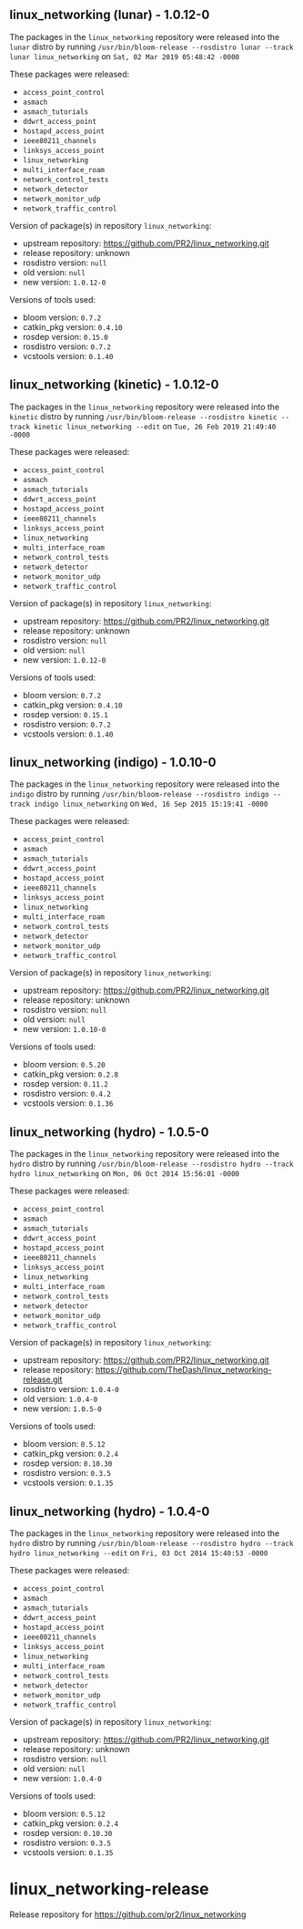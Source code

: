 ## linux_networking (lunar) - 1.0.12-0

The packages in the `linux_networking` repository were released into the `lunar` distro by running `/usr/bin/bloom-release --rosdistro lunar --track lunar linux_networking` on `Sat, 02 Mar 2019 05:48:42 -0000`

These packages were released:
- `access_point_control`
- `asmach`
- `asmach_tutorials`
- `ddwrt_access_point`
- `hostapd_access_point`
- `ieee80211_channels`
- `linksys_access_point`
- `linux_networking`
- `multi_interface_roam`
- `network_control_tests`
- `network_detector`
- `network_monitor_udp`
- `network_traffic_control`

Version of package(s) in repository `linux_networking`:

- upstream repository: https://github.com/PR2/linux_networking.git
- release repository: unknown
- rosdistro version: `null`
- old version: `null`
- new version: `1.0.12-0`

Versions of tools used:

- bloom version: `0.7.2`
- catkin_pkg version: `0.4.10`
- rosdep version: `0.15.0`
- rosdistro version: `0.7.2`
- vcstools version: `0.1.40`


## linux_networking (kinetic) - 1.0.12-0

The packages in the `linux_networking` repository were released into the `kinetic` distro by running `/usr/bin/bloom-release --rosdistro kinetic --track kinetic linux_networking --edit` on `Tue, 26 Feb 2019 21:49:40 -0000`

These packages were released:
- `access_point_control`
- `asmach`
- `asmach_tutorials`
- `ddwrt_access_point`
- `hostapd_access_point`
- `ieee80211_channels`
- `linksys_access_point`
- `linux_networking`
- `multi_interface_roam`
- `network_control_tests`
- `network_detector`
- `network_monitor_udp`
- `network_traffic_control`

Version of package(s) in repository `linux_networking`:

- upstream repository: https://github.com/PR2/linux_networking.git
- release repository: unknown
- rosdistro version: `null`
- old version: `null`
- new version: `1.0.12-0`

Versions of tools used:

- bloom version: `0.7.2`
- catkin_pkg version: `0.4.10`
- rosdep version: `0.15.1`
- rosdistro version: `0.7.2`
- vcstools version: `0.1.40`


## linux_networking (indigo) - 1.0.10-0

The packages in the `linux_networking` repository were released into the `indigo` distro by running `/usr/bin/bloom-release --rosdistro indigo --track indigo linux_networking` on `Wed, 16 Sep 2015 15:19:41 -0000`

These packages were released:
- `access_point_control`
- `asmach`
- `asmach_tutorials`
- `ddwrt_access_point`
- `hostapd_access_point`
- `ieee80211_channels`
- `linksys_access_point`
- `linux_networking`
- `multi_interface_roam`
- `network_control_tests`
- `network_detector`
- `network_monitor_udp`
- `network_traffic_control`

Version of package(s) in repository `linux_networking`:
- upstream repository: https://github.com/PR2/linux_networking.git
- release repository: unknown
- rosdistro version: `null`
- old version: `null`
- new version: `1.0.10-0`

Versions of tools used:
- bloom version: `0.5.20`
- catkin_pkg version: `0.2.8`
- rosdep version: `0.11.2`
- rosdistro version: `0.4.2`
- vcstools version: `0.1.36`


## linux_networking (hydro) - 1.0.5-0

The packages in the `linux_networking` repository were released into the `hydro` distro by running `/usr/bin/bloom-release --rosdistro hydro --track hydro linux_networking` on `Mon, 06 Oct 2014 15:56:01 -0000`

These packages were released:
- `access_point_control`
- `asmach`
- `asmach_tutorials`
- `ddwrt_access_point`
- `hostapd_access_point`
- `ieee80211_channels`
- `linksys_access_point`
- `linux_networking`
- `multi_interface_roam`
- `network_control_tests`
- `network_detector`
- `network_monitor_udp`
- `network_traffic_control`

Version of package(s) in repository `linux_networking`:
- upstream repository: https://github.com/PR2/linux_networking.git
- release repository: https://github.com/TheDash/linux_networking-release.git
- rosdistro version: `1.0.4-0`
- old version: `1.0.4-0`
- new version: `1.0.5-0`

Versions of tools used:
- bloom version: `0.5.12`
- catkin_pkg version: `0.2.4`
- rosdep version: `0.10.30`
- rosdistro version: `0.3.5`
- vcstools version: `0.1.35`


## linux_networking (hydro) - 1.0.4-0

The packages in the `linux_networking` repository were released into the `hydro` distro by running `/usr/bin/bloom-release --rosdistro hydro --track hydro linux_networking --edit` on `Fri, 03 Oct 2014 15:40:53 -0000`

These packages were released:
- `access_point_control`
- `asmach`
- `asmach_tutorials`
- `ddwrt_access_point`
- `hostapd_access_point`
- `ieee80211_channels`
- `linksys_access_point`
- `linux_networking`
- `multi_interface_roam`
- `network_control_tests`
- `network_detector`
- `network_monitor_udp`
- `network_traffic_control`

Version of package(s) in repository `linux_networking`:
- upstream repository: https://github.com/PR2/linux_networking.git
- release repository: unknown
- rosdistro version: `null`
- old version: `null`
- new version: `1.0.4-0`

Versions of tools used:
- bloom version: `0.5.12`
- catkin_pkg version: `0.2.4`
- rosdep version: `0.10.30`
- rosdistro version: `0.3.5`
- vcstools version: `0.1.35`


linux_networking-release
========================

Release repository for https://github.com/pr2/linux_networking
